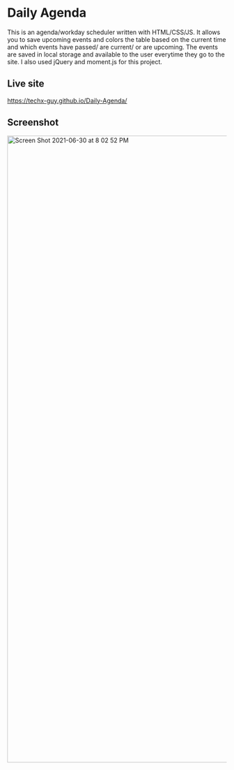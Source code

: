 # Daily Agenda
This is an agenda/workday scheduler written with HTML/CSS/JS. It allows you to save upcoming events and colors the table based on the current time and which events have passed/ are current/ or are upcoming. The events are saved in local storage and available to the user everytime they go to the site. I also used jQuery and moment.js for this project.

## Live site
https://techx-guy.github.io/Daily-Agenda/

## Screenshot
<img width="1438" alt="Screen Shot 2021-06-30 at 8 02 52 PM" src="https://user-images.githubusercontent.com/70029654/124045684-2d3ef580-d9de-11eb-835d-4f7535fe62c7.png">
